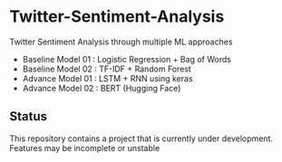 # Twitter-Sentiment-Analysis
Twitter Sentiment Analysis through multiple ML approaches 
- Baseline Model 01 : Logistic Regression + Bag of Words
- Baseline Model 02 : TF-IDF + Random Forest
- Advance Model 01 : LSTM + RNN using keras 
- Advance Model 02 : BERT (Hugging Face)

## Status
This repository contains a project that is currently under development.<br>
Features may be incomplete or unstable
